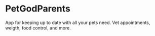 # PetGodParents

App for keeping up to date with all your pets need. Vet appointments, weigth, food control, and more. 
